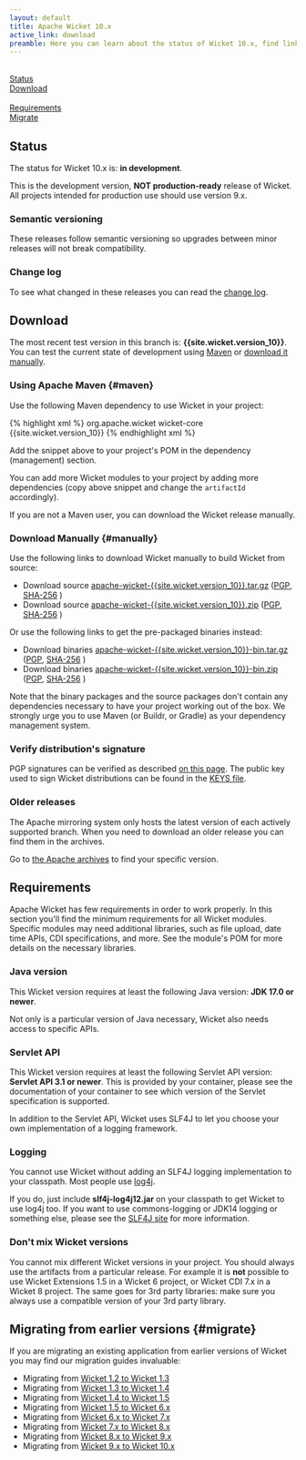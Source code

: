 ```yaml
---
layout: default
title: Apache Wicket 10.x
active_link: download
preamble: Here you can learn about the status of Wicket 10.x, find links to download it, learn how to configure your Maven POM to use Wicket, find the minimal requirements, and migrate your existing application to this Wicket version.
---
```

<div class="button-bar">
	<a class="button" href="#status"><i class="fa fa-info-circle"></i><br>Status</a>
	<a class="button" href="#download"><i class="fa fa-download"></i><br>Download</a>
</div>
<div class="button-bar">
	<a class="button" href="#requirements"><i class="fa fa-exclamation-triangle"></i><br>Requirements</a>
	<a class="button" href="#migrate"><i class="fa fa-history"></i><br>Migrate</a>
</div>

## Status

The status for Wicket 10.x is: **in development**.

This is the development version, **NOT production-ready** release of Wicket. All
projects intended for production use should use version 9.x.

### Semantic versioning

These releases follow semantic versioning so upgrades between minor
releases will not break compatibility.

### Change log

To see what changed in these releases you can read the
[change log](https://www.apache.org/dist/wicket/{{site.wicket.version_10}}/CHANGELOG-10.x).

## Download

The most recent test version in this branch is: **{{site.wicket.version_10}}**. 
You can test the current state of development using [Maven](#maven) or [download it manually](#manually).

### Using Apache Maven {#maven}

Use the following Maven dependency to use Wicket in your project:

{% highlight xml %}
<dependency>
    <groupId>org.apache.wicket</groupId>
    <artifactId>wicket-core</artifactId>
    <version>{{site.wicket.version_10}}</version>
</dependency>
{% endhighlight xml %}

Add the snippet above to your project's POM in the dependency
(management) section.

You can add more Wicket modules to your project by adding more
dependencies (copy above snippet and change the `artifactId`
accordingly).

If you are not a Maven user, you can download the Wicket release manually.

### Download Manually {#manually}

Use the following links to download Wicket manually to build Wicket
from source:

- Download source [apache-wicket-{{site.wicket.version_10}}.tar.gz](http://www.apache.org/dyn/closer.cgi/wicket/{{site.wicket.version_10}}/apache-wicket-{{site.wicket.version_10}}.tar.gz)
([PGP](https://www.apache.org/dist/wicket/{{site.wicket.version_10}}/apache-wicket-{{site.wicket.version_10}}.tar.gz.asc),
[SHA-256](https://www.apache.org/dist/wicket/{{site.wicket.version_10}}/apache-wicket-{{site.wicket.version_10}}.tar.gz.sha256)
)
- Download source [apache-wicket-{{site.wicket.version_10}}.zip](http://www.apache.org/dyn/closer.cgi/wicket/{{site.wicket.version_10}}/apache-wicket-{{site.wicket.version_10}}.zip)
([PGP](https://www.apache.org/dist/wicket/{{site.wicket.version_10}}/apache-wicket-{{site.wicket.version_10}}.zip.asc),
[SHA-256](https://www.apache.org/dist/wicket/{{site.wicket.version_10}}/apache-wicket-{{site.wicket.version_10}}.zip.sha256)
)

Or use the following links to get the pre-packaged binaries instead:

- Download binaries [apache-wicket-{{site.wicket.version_10}}-bin.tar.gz](http://www.apache.org/dyn/closer.cgi/wicket/{{site.wicket.version_10}}/binaries/apache-wicket-{{site.wicket.version_10}}-bin.tar.gz)
([PGP](https://www.apache.org/dist/wicket/{{site.wicket.version_10}}/binaries/apache-wicket-{{site.wicket.version_10}}-bin.tar.gz.asc),
[SHA-256](https://www.apache.org/dist/wicket/{{site.wicket.version_10}}/binaries/apache-wicket-{{site.wicket.version_10}}-bin.tar.gz.sha256)
)
- Download binaries [apache-wicket-{{site.wicket.version_10}}-bin.zip](http://www.apache.org/dyn/closer.cgi/wicket/{{site.wicket.version_10}}/binaries/apache-wicket-{{site.wicket.version_10}}-bin.zip)
([PGP](https://www.apache.org/dist/wicket/{{site.wicket.version_10}}/binaries/apache-wicket-{{site.wicket.version_10}}-bin.zip.asc),
[SHA-256](https://www.apache.org/dist/wicket/{{site.wicket.version_10}}/binaries/apache-wicket-{{site.wicket.version_10}}-bin.zip.sha256)
)

Note that the binary packages and the source packages don't contain any
dependencies necessary to have your project working out of the box. We
strongly urge you to use Maven (or Buildr, or Gradle) as your
dependency management system.

### Verify distribution's signature

PGP signatures can be verified as described [on this page](http://www.apache.org/dev/release-signing.html#verifying-signature). The public key used to sign Wicket distributions can be found in the [KEYS file](https://www.apache.org/dist/wicket/KEYS). 


### Older releases

The Apache mirroring system only hosts the latest version of each actively supported branch.
When you need to download an older release you can find them in the archives.

Go to [the Apache archives](https://archive.apache.org/dist/wicket) to find your specific version.

## Requirements

Apache Wicket has few requirements in order to work properly. In this
section you'll find the minimum requirements for all Wicket modules.
Specific modules may need additional libraries, such as file upload,
date time APIs, CDI specifications, and more. See the module's POM for
more details on the necessary libraries.

### Java version

This Wicket version requires at least the following Java version: **JDK 17.0 or newer**.

Not only is a particular version of Java necessary, Wicket also needs
access to specific APIs.

### Servlet API

This Wicket version requires at least the following Servlet API
version: **Servlet API 3.1 or newer**. This is provided by your
container, please see the documentation of your container to see which
version of the Servlet specification is supported.

In addition to the Servlet API, Wicket uses SLF4J to let you choose
your own implementation of a logging framework.

### Logging

You cannot use Wicket without adding an SLF4J logging implementation to
your classpath. Most people use
[log4j](http://logging.apache.org/log4j).

If you do, just include **slf4j-log4j12.jar** on your classpath to get
Wicket to use log4j too. If you want to use commons-logging or JDK14
logging or something else, please see the [SLF4J site](http://www.slf4j.org/faq.html)
for more information.

### Don't mix Wicket versions

You cannot mix different Wicket versions in your project. You should
always use the artifacts from a particular release. For example it is
**not** possible to use Wicket Extensions 1.5 in a Wicket 6 project, or
Wicket CDI 7.x in a Wicket 8 project. The same goes for 3rd party
libraries: make sure you always use a compatible version of your 3rd
party library.

## Migrating from earlier versions {#migrate}

If you are migrating an existing application from earlier versions of
Wicket you may find our migration guides invaluable:

 * Migrating from [Wicket 1.2 to Wicket 1.3](https://cwiki.apache.org/confluence/display/WICKET/Migrating+to+Wicket+1.3)
 * Migrating from [Wicket 1.3 to Wicket 1.4](https://cwiki.apache.org/confluence/display/WICKET/Migrating+to+Wicket+1.4)
 * Migrating from [Wicket 1.4 to Wicket 1.5](https://cwiki.apache.org/confluence/display/WICKET/Migration+to+Wicket+1.5)
 * Migrating from [Wicket 1.5 to Wicket 6.x](https://cwiki.apache.org/confluence/display/WICKET/Migration+to+Wicket+6.0)
 * Migrating from [Wicket 6.x to Wicket 7.x](https://cwiki.apache.org/confluence/display/WICKET/Migration+to+Wicket+7.0)
 * Migrating from [Wicket 7.x to Wicket 8.x](https://cwiki.apache.org/confluence/display/WICKET/Migration+to+Wicket+8.0)
 * Migrating from [Wicket 8.x to Wicket 9.x](https://cwiki.apache.org/confluence/display/WICKET/Migration+to+Wicket+9.0)
 * Migrating from [Wicket 9.x to Wicket 10.x](https://cwiki.apache.org/confluence/display/WICKET/Migration+to+Wicket+10.0)
